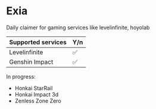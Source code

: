 # Exia

Daily claimer for gaming services like levelinfinite, hoyolab

| Supported services | Y/n |
| ------------------ | --- |
| Levelinfinite      | ✅  |
| Genshin Impact      | ✅  |

In progress:
- Honkai StarRail
- Honkai Impact 3d
- Zenless Zone Zero
